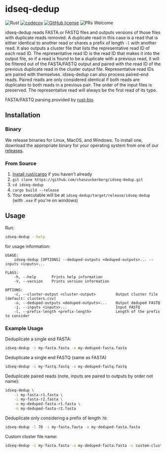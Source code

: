 # idseq-dedup

![Rust](https://github.com/chanzuckerberg/idseq-dedup/workflows/CICD/badge.svg) [![codecov](https://codecov.io/gh/chanzuckerberg/idseq-dedup/branch/main/graph/badge.svg?token=LMcriTjfuH)](coverage) [![GitHub license](https://img.shields.io/badge/license-MIT-brightgreen.svg)](https://github.com/chanzuckerberg/idseq-web/blob/master/LICENSE) ![PRs Welcome](https://img.shields.io/badge/PRs-welcome-brightgreen.svg)

idseq-dedup reads FASTA or FASTQ files and outputs versions of those files with duplicate reads removed. A duplicate read in this case is a read that is either identical to another read or shares a prefix of length `-l` with another read. It also outputs a cluster file that lists the representative read ID of each read ID. The representative read ID is the read ID that makes it into the output file, so if a read is found to be a duplicate with a previous read, it will be filtered out of the FASTA/FASTQ output and paired with the read ID of the previous duplicate read in the cluster output file. Representative read IDs are paired with themselves. idseq-dedup can also process paired-end reads. Paired reads are only considered identical if both reads are duplicates to both reads in a previous pair. The order of the input files is preserved. The representative read will always be the first read of its type.

FASTA/FASTQ parsing provided by [rust-bio](https://github.com/rust-bio/rust-bio).

## Installation

### Binary

We release binaries for Linux, MacOS, and Windows. To install one, download the appropriate binary for your operating system from one of our [releases](https://github.com/chanzuckerberg/idseq-dedup/releases/).

### From Source

1. [Install rust/cargo](https://www.rust-lang.org/tools/install) if you haven't already
1. `git clone https://github.com/chanzuckerberg/idseq-dedup.git`
1. `cd idseq-dedup`
1. `cargo build --release`
1. Your executable will be at `idseq-dedup/target/release/idseq-dedup` (with `.exe` if you're on windows)

## Usage

Run:

```bash
idseq-dedup --help
```

for usage information:

```
USAGE:
    idseq-dedup [OPTIONS] --deduped-outputs <deduped-outputs>... --inputs <inputs>...

FLAGS:
    -h, --help       Prints help information
    -V, --version    Prints version information

OPTIONS:
    -c, --cluster-output <cluster-output>         Output cluster file [default: clusters.csv]
    -o, --deduped-outputs <deduped-outputs>...    Output deduped FASTQ
    -i, --inputs <inputs>...                      Input FASTQ
    -l, --prefix-length <prefix-length>           Length of the prefix to consider
```

### Example Usage

Deduplicate a single end FASTA:

```bash
idseq-dedup -i my-fasta.fasta -o my-deduped-fasta.fasta
```

Deduplicate a single end FASTQ (same as FASTA)

```bash
idseq-dedup -i my-fastq.fastq -o my-deduped-fastq.fastq
```

Deduplicate paired reads (note, inputs are paired to outputs by order not name):

```bash
idseq-dedup \
	-i my-fasta-r1.fasta \
	-i my-fasta-r2.fasta \
	-o my-deduped-fasta-r1.fasta \
	-o my-deduped-fasta-r2.fasta
```

Deduplicate only considering a prefix of length `70`:

```bash
idseq-dedup -l 70 -i my-fasta.fasta -o my-deduped-fasta.fasta
```

Custom cluster file name:

```bash
idseq-dedup -i my-fasta.fasta -o my-deduped-fasta.fasta -c custom-cluster.csv
```

